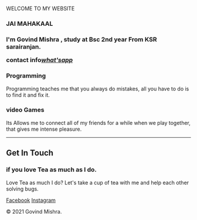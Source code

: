 WELCOME TO MY WEBSITE 
<body>
<h3>JAI MAHAKAAL<h3>
      <p class="intro">  I'm Govind Mishra , study at Bsc 2nd year From KSR sarairanjan.</p>
    <p>contact info<em><strong><a href="https://wa.me/message/AJH2NPS5MGI5C1">what'sapp</a></strong></em></p>
        <h3>Programming</h3>
        <p>Programming teaches me that you always do mistakes, all you have to do is to find it and fix it.</p>
      </div>
        <h3>video Games</h3>
        <p>Its Allows me to connect all of my friends for a while when we play together, that gives me intense pleasure.</p>
    <hr>
    <div class="contact-me">
      <h2>Get In Touch</h2>
      <h3>if you love Tea as much as I do.</h3>
      <p>Love Tea as much I do? Let's take a cup of tea with me and help each other solving bugs.</p>
  <div class="bottom-container">
    <a class="footer-link" href="https://www.facebook.com/govindkumar.mishra.357">Facebook</a>
    <a class="footer-link" href="https://www.instagram.com/_real awesome dreamer/">Instagram</a>
  <p class="copyright">© 2021 Govind Mishra.</p>
 

